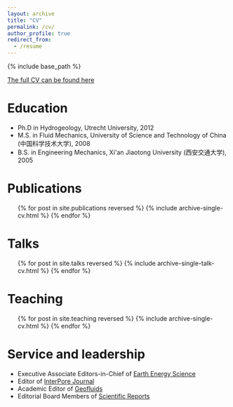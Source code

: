```yaml
---
layout: archive
title: "CV"
permalink: /cv/
author_profile: true
redirect_from:
  - /resume
---
```


{% include base_path %}

[The full CV can be found here](http://czqin.github.io/files/qin-cv.pdf)  

Education
======
* Ph.D in Hydrogeology, Utrecht University, 2012
* M.S. in Fluid Mechanics, University of Science and Technology of China (中国科学技术大学), 2008
* B.S. in Engineering Mechanics, Xi'an Jiaotong University (西安交通大学), 2005


Publications
======
  <ul>{% for post in site.publications reversed %}
    {% include archive-single-cv.html %}
  {% endfor %}</ul>
  
Talks
======
  <ul>{% for post in site.talks reversed %}
    {% include archive-single-talk-cv.html  %}
  {% endfor %}</ul>
  
Teaching
======
  <ul>{% for post in site.teaching reversed %}
    {% include archive-single-cv.html %}
  {% endfor %}</ul>
  
Service and leadership
======
* Executive Associate Editors-in-Chief of [Earth Energy Science](https://www.sciencedirect.com/journal/earth-energy-science)
* Editor of [InterPore Journal](https://ipjournal.interpore.org/index.php/interpore)
* Academic Editor of [Geofluids](https://onlinelibrary.wiley.com/journal/6816)
* Editorial Board Members of [Scientific Reports](https://www.nature.com/srep/)
